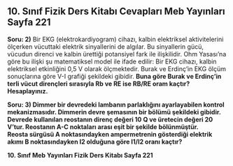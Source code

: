 ## 10. Sınıf Fizik Ders Kitabı Cevapları Meb Yayınları Sayfa 221

**Soru: 2)** Bir EKG (elektrokardiyogram) cihazı, kalbin elektriksel aktivitelerini ölçerken vücuttaki elektrik sinyallerini de algılar. Bu sinyallerin gücü, vücudun direnci ve kalbin ürettiği potansiyel fark ile ilişkilidir. Ohm Yasası’na göre bu ilişki şu matematiksel model ile ifade edilir: Bir EKG cihazı, kalbin elektriksel etkinliğini 0,5 V olarak ölçmektedir. Burak ve Erdinç’in EKG ölçüm sonuçlarına göre V-I grafiği şekildeki gibidir. **Buna göre Burak ve Erdinç’in terli vücut dirençleri sırasıyla Rb ve RE ise RB/RE oram kaçtır? Hesaplayınız.**

**Soru: 3) Dimmer bir devredeki lambanın parlaklığını ayarlayabilen kontrol mekanizmasıdır. Dimmerin devre şemasının bir bölümü şekildeki gibidir. Devrede kullanılan reostanın direnç değeri 10 Q ve üretecin değeri 20 V’tur. Reostanın A-C noktaları arası eşit bir şekilde bölünmüştür.  
 Reosta sürgüsü A noktasındayken ampermetrenin gösterdiği elektrik akımı B noktasındayken I2 olduğuna göre I1/I2 oranı kaçtır?**

**10. Sınıf Meb Yayınları Fizik Ders Kitabı Sayfa 221**